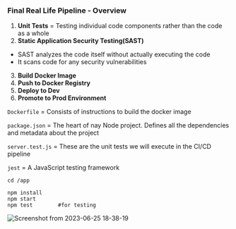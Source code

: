 ### Final Real Life Pipeline - Overview

1. **Unit Tests** = Testing individual code components rather than the code as a whole
2. **Static Application Security Testing(SAST)** 
- SAST analyzes the code itself without actually executing the code
- It scans code for any security vulnerabilities

3. **Build Docker Image**
4. **Push to Docker Registry**
5. **Deploy to Dev**
6. **Promote to Prod Environment**

`Dockerfile` = Consists of instructions to build the docker image

`package.json` = The heart of nay Node project. Defines all the dependencies and metadata about the project

`server.test.js` = These are the unit tests we will execute in the CI/CD pipeline

`jest` = A JavaScript testing framework

```
cd /app
```

```
npm install
npm start
npm test        #for testing
```

![Screenshot from 2023-06-25 18-38-19](https://github.com/Mohsem35/DevOps/assets/58659448/e4174cd5-e089-49b1-9e03-0c937d479d9c)

